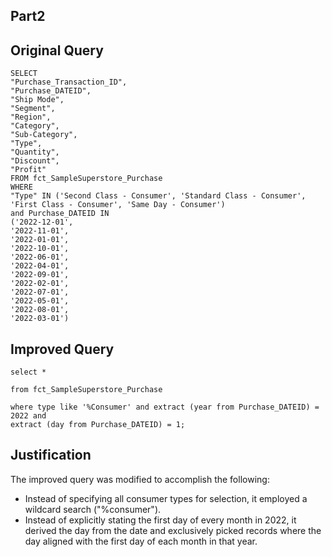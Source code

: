 ## Part2

## Original Query
```
SELECT
"Purchase_Transaction_ID",
"Purchase_DATEID",
"Ship Mode",
"Segment",
"Region",
"Category",
"Sub-Category",
"Type",
"Quantity",
"Discount",
"Profit"
FROM fct_SampleSuperstore_Purchase
WHERE
"Type" IN ('Second Class - Consumer', 'Standard Class - Consumer', 'First Class - Consumer', 'Same Day - Consumer')
and Purchase_DATEID IN 
('2022-12-01',
'2022-11-01',
'2022-01-01',
'2022-10-01',
'2022-06-01',
'2022-04-01',
'2022-09-01',
'2022-02-01',
'2022-07-01',
'2022-05-01',
'2022-08-01',
'2022-03-01')
```

## Improved Query
```
select *

from fct_SampleSuperstore_Purchase

where type like '%Consumer' and extract (year from Purchase_DATEID) = 2022 and 
extract (day from Purchase_DATEID) = 1;
```

## Justification
The improved query was modified to accomplish the following: 
- Instead of specifying all consumer types for selection, it employed a wildcard search ("%consumer"). 
- Instead of explicitly stating the first day of every month in 2022, it derived the day from the date and exclusively picked records 
  where the day aligned with the first day of each month in that year.

